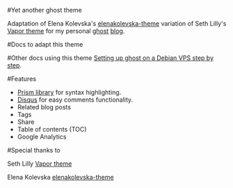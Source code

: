#Yet another ghost theme

Adaptation of Elena Kolevska's [elenakolevska-theme](https://github.com/elena-kolevska/elenakolevska-theme) variation of Seth Lilly's [Vapor theme](https://github.com/sethlilly/Vapor) for my personal [ghost](http://ghost.org) [blog](http://blog.joanboixados.com).

#Docs to adapt this theme

#Other docs using this theme
[Setting up ghost on a Debian VPS step by step](http://blog.joanboixados.com).

#Features
- [Prism library](http://prismjs.com/) for syntax highlighting.
- [Disqus](https://disqus.com/) for easy comments functionality.
- Related blog posts
- Tags
- Share
- Table of contents (TOC)
- Google Analytics

#Special thanks to

Seth Lilly 
[Vapor theme](https://github.com/sethlilly/Vapor)


Elena Kolevska
[elenakolevska-theme](https://github.com/elena-kolevska/elenakolevska-theme)
